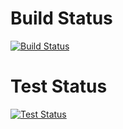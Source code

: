 
# Build Status

[![Build Status](http://localhost:9191/buildStatus/icon?job=hello+world&subject=%23%24%7BbuildNumber%7BbuildNumber%7D%20-%20%24%7BstartTime%7D%20ago%20for%20%24%7Bduration%7D&style=plastic)](http://localhost:9191/job/hello%20world/)

# Test Status

[![Test Status](http://localhost:9191/buildStatus/icon?job=hello+world)](http://localhost:9191/job/hello%20world/)

